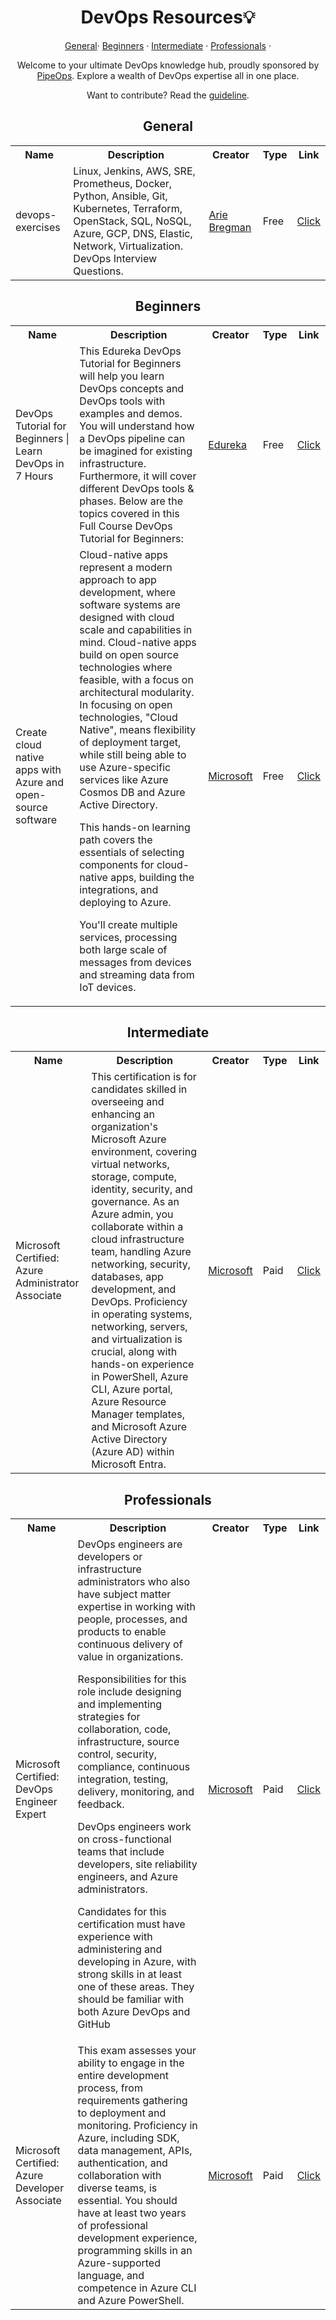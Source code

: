 <!DOCTYPE html>
<html>
<body>
<h1 align="center">DevOps Resources💡</h1>

<p align="center">
  <a href="#General">General</a>&#183;
  <a href="#Beginners">Beginners</a> &#183; 
  <a href="#Intermediate">Intermediate</a> &#183; 
  <a href="#Professionals">Professionals</a> &#183;
</p>

<div align="center">
  <p>Welcome to your ultimate DevOps knowledge hub, proudly sponsored by <a href="https://www.pipeops.io/">PipeOps</a>. Explore a wealth of DevOps expertise all in one place.</p>
</div>

<p align="center">Want to contribute? Read the <a href="CONTRIBUTING.md">guideline</a>.</p>

<!-- General -->

<h2 id="General" align="center">General</h2>

<table align="center">
  <tr>
    <th>Name</th>
    <th>Description</th>
    <th>Creator</th>
    <th>Type</th>
    <th>Link</th>
  </tr>
  <tr>
    <td>devops-exercises</td>
    <td>Linux, Jenkins, AWS, SRE, Prometheus, Docker, Python, Ansible, Git, Kubernetes, Terraform, OpenStack, SQL, NoSQL, Azure, GCP, DNS, Elastic, Network, Virtualization. DevOps Interview Questions.</td>
    <td><a href="https://github.com/bregman-arie">Arie Bregman</a></td>
    <td>Free</td>
    <td><a href="https://github.com/bregman-arie/devops-exercises">Click</a></td>
  </tr>
</table>

<!-- Beginners -->

<h2 id="Beginners" align="center">Beginners</h2>

<table align="center">
  <tr>
    <th>Name</th>
    <th>Description</th>
    <th>Creator</th>
    <th>Type</th>
    <th>Link</th>
  </tr>
  <tr>
    <td>DevOps Tutorial for Beginners | Learn DevOps in 7 Hours</td>
    <td>This Edureka DevOps Tutorial for Beginners will help you learn DevOps concepts and DevOps tools with examples and demos. You will understand how a DevOps pipeline can be imagined for existing infrastructure. Furthermore, it will cover different DevOps tools & phases. Below are the topics covered in this Full Course DevOps Tutorial for Beginners:</td>
    <td><a href="https://www.edureka.co/">Edureka</a></td>
    <td>Free</td>
    <td><a href="https://youtu.be/hQcFE0RD0cQ?si=oi0FeAV-GZlZYh9D">Click</a></td>
  </tr>
  <tr>
    <td>Create cloud native apps with Azure and open-source software</td>
    <td>Cloud-native apps represent a modern approach to app development, where software systems are designed with cloud scale and capabilities in mind. Cloud-native apps build on open source technologies where feasible, with a focus on architectural modularity. In focusing on open technologies, "Cloud Native", means flexibility of deployment target, while still being able to use Azure-specific services like Azure Cosmos DB and Azure Active Directory.

This hands-on learning path covers the essentials of selecting components for cloud-native apps, building the integrations, and deploying to Azure.

You'll create multiple services, processing both large scale of messages from devices and streaming data from IoT devices.</td>
    <td><a href="https://learn.microsoft.com/">Microsoft</a></td>
    <td>Free</td>
    <td><a href="https://learn.microsoft.com/en-us/training/paths/create-cloud-native-apps-with-azure-open-source/">Click</a></td>
  </tr>
</table>

<!-- Intermediate -->

<h2 id="Intermediate" align="center">Intermediate</h2>

<table align="center">
  <tr>
    <th>Name</th>
    <th>Description</th>
    <th>Creator</th>
    <th>Type</th>
    <th>Link</th>
  </tr>
  <tr>
    <td>Microsoft Certified: Azure Administrator Associate</td>
    <td>This certification is for candidates skilled in overseeing and enhancing an organization's Microsoft Azure environment, covering virtual networks, storage, compute, identity, security, and governance. As an Azure admin, you collaborate within a cloud infrastructure team, handling Azure networking, security, databases, app development, and DevOps. Proficiency in operating systems, networking, servers, and virtualization is crucial, along with hands-on experience in PowerShell, Azure CLI, Azure portal, Azure Resource Manager templates, and Microsoft Azure Active Directory (Azure AD) within Microsoft Entra.</td>
    <td><a href="https://learn.microsoft.com/">Microsoft</a></td>
    <td>Paid</td>
    <td><a href="https://learn.microsoft.com/en-us/credentials/certifications/azure-administrator/">Click</a></td>
  </tr>
</table>

<!-- Professionals -->

<h2 id="Professionals" align="center">Professionals</h2>

<table align="center">
  <tr>
    <th>Name</th>
    <th>Description</th>
    <th>Creator</th>
    <th>Type</th>
    <th>Link</th>
  </tr>
  <tr>
    <td>Microsoft Certified: DevOps Engineer Expert</td>
    <td> DevOps engineers are developers or infrastructure administrators who also have subject matter        expertise in working with people, processes, and products to enable continuous delivery of value in organizations.

  Responsibilities for this role include designing and implementing strategies for collaboration, code, infrastructure, source control, security, compliance, continuous integration, testing, delivery, monitoring, and feedback.

  DevOps engineers work on cross-functional teams that include developers, site reliability engineers, and Azure administrators.

  Candidates for this certification must have experience with administering and developing in Azure, with strong skills in at least one of these areas. They should be familiar with both Azure DevOps and GitHub</td>
    <td><a href="https://learn.microsoft.com/">Microsoft</a></td>
    <td>Paid</td>
    <td><a href="https://learn.microsoft.com/en-us/credentials/certifications/devops-engineer/">Click</a></td>
  </tr>
  <tr>
    <td>Microsoft Certified: Azure Developer Associate</td>
    <td>This exam assesses your ability to engage in the entire development process, from requirements gathering to deployment and monitoring. Proficiency in Azure, including SDK, data management, APIs, authentication, and collaboration with diverse teams, is essential. You should have at least two years of professional development experience, programming skills in an Azure-supported language, and competence in Azure CLI and Azure PowerShell.</td>
    <td><a href="https://learn.microsoft.com/">Microsoft</a></td>
    <td>Paid</td>
    <td><a href="https://learn.microsoft.com/en-us/credentials/certifications/azure-developer/">Click</a></td>
  </tr>
</table>

</body>
</html>
